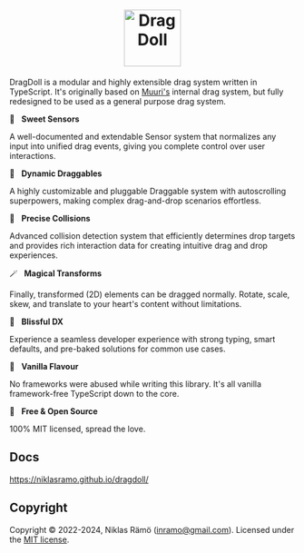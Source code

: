 <h1 align="center">
  <a id="dragdoll" href="#dragdoll" aria-hidden="true"><img src="https://niklasramo.github.io/dragdoll/dragdoll-logo.svg" alt="DragDoll" height="100" /></a>
</h1>

DragDoll is a modular and highly extensible drag system written in TypeScript. It's originally based on [Muuri's](https://github.com/haltu/muuri) internal drag system, but fully redesigned to be used as a general purpose drag system.

📡 &nbsp; **Sweet Sensors**

A well-documented and extendable Sensor system that normalizes any input into unified drag events, giving you complete control over user interactions.

🤏 &nbsp; **Dynamic Draggables**

A highly customizable and pluggable Draggable system with autoscrolling superpowers, making complex drag-and-drop scenarios effortless.

🎯 &nbsp; **Precise Collisions**

Advanced collision detection system that efficiently determines drop targets and provides rich interaction data for creating intuitive drag and drop experiences.

🪄 &nbsp; **Magical Transforms**

Finally, transformed (2D) elements can be dragged normally. Rotate, scale, skew, and translate to your heart's content without limitations.

🧘 &nbsp; **Blissful DX**

Experience a seamless developer experience with strong typing, smart defaults, and pre-baked solutions for common use cases.

🍦 &nbsp; **Vanilla Flavour**

No frameworks were abused while writing this library. It's all vanilla framework-free TypeScript down to the core.

💝 &nbsp; **Free & Open Source**

100% MIT licensed, spread the love.

## Docs

https://niklasramo.github.io/dragdoll/

## Copyright

Copyright © 2022-2024, Niklas Rämö (inramo@gmail.com). Licensed under the [MIT license](/LICENSE.md).
